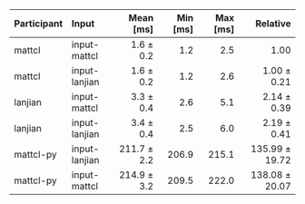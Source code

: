 | Participant | Input | Mean [ms] | Min [ms] | Max [ms] | Relative |
|:---|:---|---:|---:|---:|---:|
| mattcl | input-mattcl | 1.6 ± 0.2 | 1.2 | 2.5 | 1.00 |
| mattcl | input-lanjian | 1.6 ± 0.2 | 1.2 | 2.6 | 1.00 ± 0.21 |
| lanjian | input-mattcl | 3.3 ± 0.4 | 2.6 | 5.1 | 2.14 ± 0.39 |
| lanjian | input-lanjian | 3.4 ± 0.4 | 2.5 | 6.0 | 2.19 ± 0.41 |
| mattcl-py | input-lanjian | 211.7 ± 2.2 | 206.9 | 215.1 | 135.99 ± 19.72 |
| mattcl-py | input-mattcl | 214.9 ± 3.2 | 209.5 | 222.0 | 138.08 ± 20.07 |
